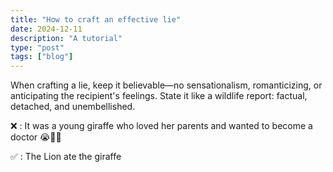 ```yaml
---
title: "How to craft an effective lie"
date: 2024-12-11
description: "A tutorial"
type: "post"
tags: ["blog"]
---
```


When crafting a lie, keep it believable—no sensationalism, romanticizing, or anticipating the recipient's feelings. State it like a wildlife report: factual, detached, and unembellished.

❌ : It was a young giraffe who loved her parents and wanted to become a doctor 😭🥺💔
 
✅ : The Lion ate the giraffe 

